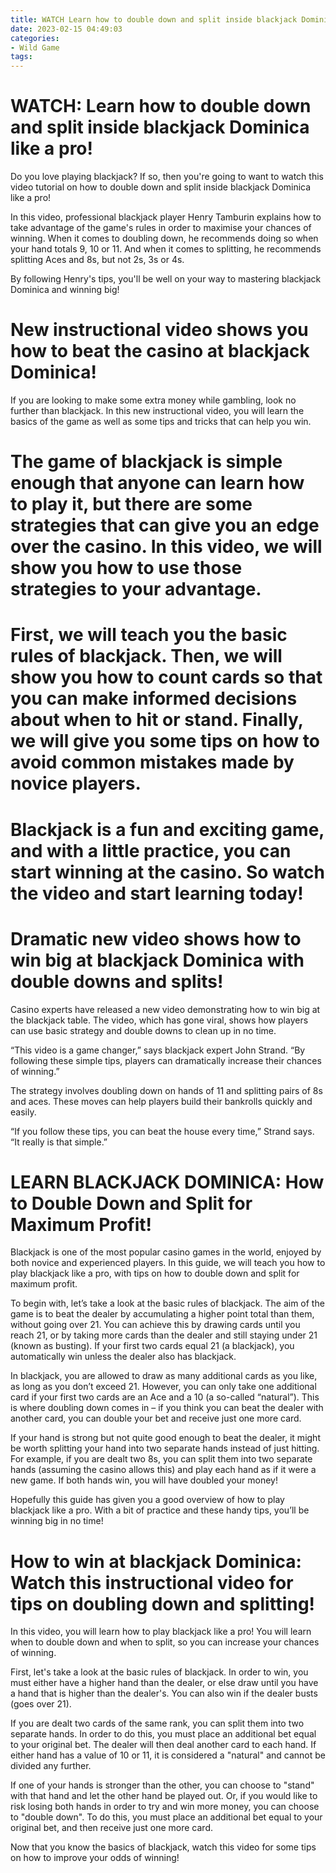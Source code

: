 ```yaml
---
title: WATCH Learn how to double down and split inside blackjack Dominica like a pro!
date: 2023-02-15 04:49:03
categories:
- Wild Game
tags:
---
```



#  WATCH: Learn how to double down and split inside blackjack Dominica like a pro!

Do you love playing blackjack? If so, then you're going to want to watch this video tutorial on how to double down and split inside blackjack Dominica like a pro!

In this video, professional blackjack player Henry Tamburin explains how to take advantage of the game's rules in order to maximise your chances of winning. When it comes to doubling down, he recommends doing so when your hand totals 9, 10 or 11. And when it comes to splitting, he recommends splitting Aces and 8s, but not 2s, 3s or 4s.

By following Henry's tips, you'll be well on your way to mastering blackjack Dominica and winning big!

#  New instructional video shows you how to beat the casino at blackjack Dominica!

If you are looking to make some extra money while gambling, look no further than blackjack. In this new instructional video, you will learn the basics of the game as well as some tips and tricks that can help you win.

# The game of blackjack is simple enough that anyone can learn how to play it, but there are some strategies that can give you an edge over the casino. In this video, we will show you how to use those strategies to your advantage.

# First, we will teach you the basic rules of blackjack. Then, we will show you how to count cards so that you can make informed decisions about when to hit or stand. Finally, we will give you some tips on how to avoid common mistakes made by novice players.

# Blackjack is a fun and exciting game, and with a little practice, you can start winning at the casino. So watch the video and start learning today!

#  Dramatic new video shows how to win big at blackjack Dominica with double downs and splits!

Casino experts have released a new video demonstrating how to win big at the blackjack table. The video, which has gone viral, shows how players can use basic strategy and double downs to clean up in no time.

“This video is a game changer,” says blackjack expert John Strand. “By following these simple tips, players can dramatically increase their chances of winning.”

The strategy involves doubling down on hands of 11 and splitting pairs of 8s and aces. These moves can help players build their bankrolls quickly and easily.

“If you follow these tips, you can beat the house every time,” Strand says. “It really is that simple.”

#  LEARN BLACKJACK DOMINICA: How to Double Down and Split for Maximum Profit!

Blackjack is one of the most popular casino games in the world, enjoyed by both novice and experienced players. In this guide, we will teach you how to play blackjack like a pro, with tips on how to double down and split for maximum profit.

To begin with, let’s take a look at the basic rules of blackjack. The aim of the game is to beat the dealer by accumulating a higher point total than them, without going over 21. You can achieve this by drawing cards until you reach 21, or by taking more cards than the dealer and still staying under 21 (known as busting). If your first two cards equal 21 (a blackjack), you automatically win unless the dealer also has blackjack.

In blackjack, you are allowed to draw as many additional cards as you like, as long as you don’t exceed 21. However, you can only take one additional card if your first two cards are an Ace and a 10 (a so-called “natural”). This is where doubling down comes in – if you think you can beat the dealer with another card, you can double your bet and receive just one more card.

If your hand is strong but not quite good enough to beat the dealer, it might be worth splitting your hand into two separate hands instead of just hitting. For example, if you are dealt two 8s, you can split them into two separate hands (assuming the casino allows this) and play each hand as if it were a new game. If both hands win, you will have doubled your money!

Hopefully this guide has given you a good overview of how to play blackjack like a pro. With a bit of practice and these handy tips, you’ll be winning big in no time!

#  How to win at blackjack Dominica: Watch this instructional video for tips on doubling down and splitting!

In this video, you will learn how to play blackjack like a pro! You will learn when to double down and when to split, so you can increase your chances of winning.

First, let's take a look at the basic rules of blackjack. In order to win, you must either have a higher hand than the dealer, or else draw until you have a hand that is higher than the dealer's. You can also win if the dealer busts (goes over 21).

If you are dealt two cards of the same rank, you can split them into two separate hands. In order to do this, you must place an additional bet equal to your original bet. The dealer will then deal another card to each hand. If either hand has a value of 10 or 11, it is considered a "natural" and cannot be divided any further.

If one of your hands is stronger than the other, you can choose to "stand" with that hand and let the other hand be played out. Or, if you would like to risk losing both hands in order to try and win more money, you can choose to "double down". To do this, you must place an additional bet equal to your original bet, and then receive just one more card.

Now that you know the basics of blackjack, watch this video for some tips on how to improve your odds of winning!
